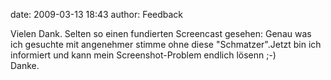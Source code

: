 date: 2009-03-13 18:43
author: Feedback

Vielen Dank. Selten so einen fundierten Screencast gesehen: Genau was ich gesuchte mit angenehmer stimme ohne diese "Schmatzer".Jetzt bin ich informiert und kann mein Screenshot-Problem endlich lösenn ;-)    
Danke.
